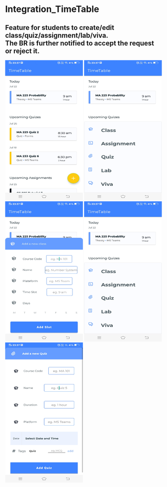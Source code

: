 # Integration_TimeTable
Feature for students to create/edit class/quiz/assignment/lab/viva.  
The BR is further notified to accept the request or reject it.    
---
<img src="https://github.com/Sanidhya2101/Integration_TimeTable/blob/master/Image/Screenshot_20210722_233711.jpg" width="250" height="450">
<img src="https://github.com/Sanidhya2101/Integration_TimeTable/blob/master/Image/Screenshot_20210722_233716.jpg" width="250" height="450">
<img src="https://github.com/Sanidhya2101/Integration_TimeTable/blob/master/Image/Screenshot_20210722_233724.jpg" width="250" height="450">
<img src="https://github.com/Sanidhya2101/Integration_TimeTable/blob/master/Image/Screenshot_20210722_233716.jpg" width="250" height="450">
<img src="https://github.com/Sanidhya2101/Integration_TimeTable/blob/master/Image/Screenshot_20210722_233733.jpg" width="250" height="450">  
